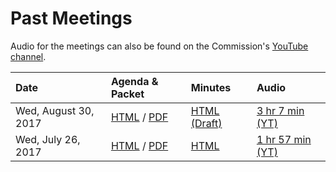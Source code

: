 # Past Meetings

Audio for the meetings can also be found on the Commission's [YouTube
channel][youtube-channel].

| Date                 | Agenda & Packet | Minutes | Audio |
|:---------------------|:----------------|:--------|:------|
| Wed, August 30, 2017 | [HTML](meetings/2017-08-30/agenda) / [PDF](files/meetings/2017-08-30/2017_08_30_OSVTAC_Agenda.pdf) | [HTML (Draft)](meetings/2017-08-30/minutes-draft) | [3 hr 7 min (YT)](https://www.youtube.com/watch?v=6Gy5YinBUPc) |
| Wed, July 26, 2017   | [HTML](meetings/2017-07-26/agenda) / [PDF](files/meetings/2017-07-26/2017_07_26_OSVSTAC_Agenda.pdf) | [HTML](meetings/2017-07-26/minutes) | [1 hr 57 min (YT)](https://www.youtube.com/watch?v=EeJ69YyKhp8) |


[youtube-channel]: https://www.youtube.com/channel/UCAXKDcd6YQ4FxHFUp8Hb5Jg
